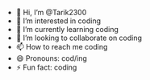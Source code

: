 - 👋 Hi, I’m @Tarik2300
- 👀 I’m interested in coding
- 🌱 I’m currently learning coding
- 💞️ I’m looking to collaborate on coding
- 📫 How to reach me coding
- 😄 Pronouns: cod/ing
- ⚡ Fun fact: coding

<!---
Tarik2300/Tarik2300 is a ✨ special ✨ repository because its `README.md` (this file) appears on your GitHub profile.
You can click the Preview link to take a look at your changes.
--->
